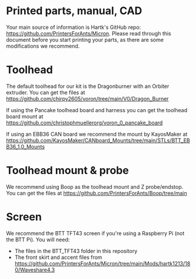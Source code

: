 # Printed parts, manual, CAD
Your main source of information is Hartk's GitHub repo: https://github.com/PrintersForAnts/Micron. Please read through this document before you start printing your parts, as there are some modifications we recommend.

# Toolhead
The default toolhead for our kit is the Dragonburner with an Orbiter extruder. You can get the files at https://github.com/chirpy2605/voron/tree/main/V0/Dragon_Burner

If using the Pancake toolhead board and harness you can get the toolhead board mount at https://github.com/christophmuellerorg/voron_0_pancake_board

If using an EBB36 CAN board we recommend the mount by KayosMaker at https://github.com/KayosMaker/CANboard_Mounts/tree/main/STLs/BTT_EBB36_1.0_Mounts

# Toolhead mount & probe
We recommend using Boop as the toolhead mount and Z probe/endstop. You can get the files at https://github.com/PrintersForAnts/Boop/tree/main

# Screen
We recommend the BTT TFT43 screen if you're using a Raspberry Pi (not the BTT Pi). You will need:
- The files in the BTT_TFT43 folder in this repository
- The front skirt and accent files from https://github.com/PrintersForAnts/Micron/tree/main/Mods/hartk1213/180/Waveshare4.3